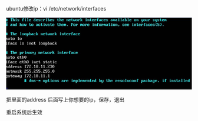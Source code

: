 ubuntu修改ip：vi /etc/network/interfaces

![修改Ubuntu Ip](/images/linux/ubuntu-ip.jpg "ubuntu ip")

把里面的address 后面写上你想要的ip，保存，退出

重启系统后生效